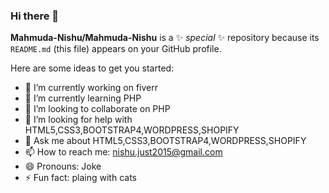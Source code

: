### Hi there 👋


**Mahmuda-Nishu/Mahmuda-Nishu** is a ✨ _special_ ✨ repository because its `README.md` (this file) appears on your GitHub profile.

Here are some ideas to get you started:

- 🔭 I’m currently working on fiverr
- 🌱 I’m currently learning PHP
- 👯 I’m looking to collaborate on PHP
- 🤔 I’m looking for help with HTML5,CSS3,BOOTSTRAP4,WORDPRESS,SHOPIFY
- 💬 Ask me about HTML5,CSS3,BOOTSTRAP4,WORDPRESS,SHOPIFY
- 📫 How to reach me: nishu.just2015@gmail.com
- 😄 Pronouns: Joke
- ⚡ Fun fact: plaing with cats

